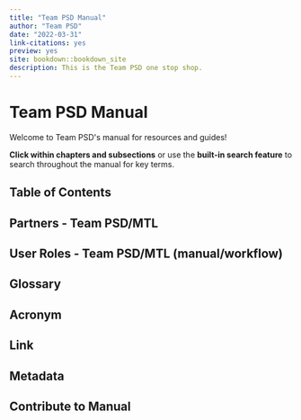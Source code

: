 ```yaml
---
title: "Team PSD Manual"
author: "Team PSD"
date: "2022-03-31"
link-citations: yes
preview: yes
site: bookdown::bookdown_site
description: This is the Team PSD one stop shop.
---
```


# Team PSD Manual

Welcome to Team PSD's manual for resources and guides!

**Click within chapters and subsections** or use the **built-in search feature** to search throughout the manual for key terms.

## Table of Contents 

## Partners - Team PSD/MTL

## User Roles - Team PSD/MTL (manual/workflow)

## Glossary

## Acronym

## Link

## Metadata

## Contribute to Manual
